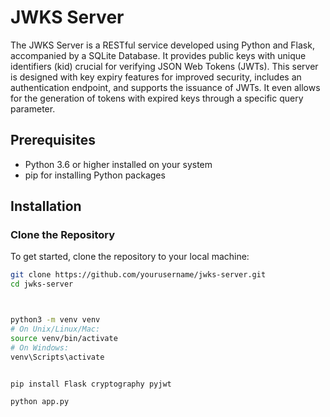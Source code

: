 # JWKS Server

The JWKS Server is a RESTful service developed using Python and Flask, accompanied by a SQLite Database. It provides public keys with unique identifiers (kid) crucial for verifying JSON Web Tokens (JWTs). This server is designed with key expiry features for improved security, includes an authentication endpoint, and supports the issuance of JWTs. It even allows for the generation of tokens with expired keys through a specific query parameter.

## Prerequisites

- Python 3.6 or higher installed on your system
- pip for installing Python packages

## Installation

### Clone the Repository

To get started, clone the repository to your local machine:

```bash
git clone https://github.com/yourusername/jwks-server.git
cd jwks-server



python3 -m venv venv
# On Unix/Linux/Mac:
source venv/bin/activate
# On Windows:
venv\Scripts\activate


pip install Flask cryptography pyjwt

python app.py

